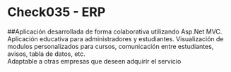 # Check035 - ERP

##Aplicación desarrollada de forma colaborativa utilizando Asp.Net MVC.<br>Aplicación educativa para administradores y estudiantes. Visualización de modulos personalizados para cursos, comunicación entre estudiantes, avisos, tabla de datos, etc. <br>Adaptable a otras empresas que deseen adquirir el servicio
